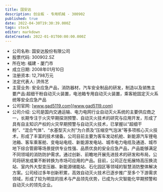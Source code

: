 ```yaml
---
title: 国安达
description: 创业板 - 专用机械 - 300902
published: true
date: 2022-04-30T19:30:39.000Z
tags: stock
editor: markdown
dateCreated: 2022-01-01T00:00:00.000Z
---
```


- 公司名称: 国安达股份有限公司
- 股票代码: 300902.SZ
- 所在地: 福建 - 厦门市
- 成立日期: 2008年01月10日
- 注册资本: 12,798万元
- 法定代表人: 洪伟艺
- 主营业务: 安全应急产品，消防器材，汽车安全制品的研发，制造以及销售主要产品:超细干粉自动灭火装置，电池箱专用自动灭火装置，乘客舱固定灭火系统等安全应急产品
- 公司官网: [www.gad5119.com](www.gad5119.com)
- 公司介绍: 公司是国内交通运输、电力电网行业自动灭火系统的主要供应商之一，长期专注于火灾早期探测预警、自动灭火技术的研究与应用开发，形成了具有自主知识产权的火灾早期预警与自动灭火技术，已掌握以“超细干粉”、“混合气体”、“水基型灭火剂”为介质及“压缩空气泡沫”等多项核心灭火技术，形成了丰富的技术储备。公司目前主要为客车发动机舱、新能源汽车锂电池箱、客车乘客舱、变电站电缆、新能源发电站、城市电力电缆及通道、城市地下综合管廊等场景提供专业性强、品质优良的安全应急产品，产品能够满足不同领域的消防防护需求。通过创新、前瞻地开展先进技术的研发和布局，公司将研发成果不断转换为市场可应用的产品。目前，公司正在拓展特高压换流站、室内外大型变压器、新能源储能站、石化园区等领域的智慧消防整体解决方案。公司经过多年创新积累，高效自动灭火技术已逐步推广至多个下游需求领域，形成了较为明显的技术与产品领先优势，已成为火灾智能化早期预警和自动灭火的领先企业。


